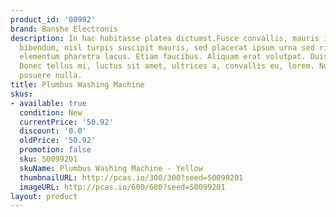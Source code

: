 ```yaml
---
product_id: '00992'
brand: Banshe Electronis
description: In hac habitasse platea dictumst.Fusce convallis, mauris imperdiet gravida
  bibendum, nisl turpis suscipit mauris, sed placerat ipsum urna sed risus. Quisque
  elementum pharetra lacus. Etiam faucibus. Aliquam erat volutpat. Duis quis quam.
  Donec tellus mi, luctus sit amet, ultrices a, convallis eu, lorem. Nulla dignissim
  posuere nulla.
title: Plumbus Washing Machine
skus:
- available: true
  condition: New
  currentPrice: '50.92'
  discount: '0.0'
  oldPrice: '50.92'
  promotion: false
  sku: S0099201
  skuName: Plumbus Washing Machine - Yellow
  thumbnailURL: http://pcas.io/300/300?seed=S0099201
  imageURL: http://pcas.io/600/600?seed=S0099201
layout: product
---
```

